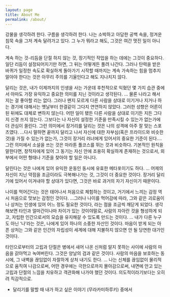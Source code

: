 ```yaml
---
layout: page
title: About Me
permalink: /about/
---
```



강물을 생각하려 한다. 구름을 생각하려 한다.
나는 소박하고 아담한 공백 속을, 정겨운 침묵 속을 그저 계속 달려가고 있다.
그 누가 뭐라고 해도, 그것은 여간 멋진 일이 아니다. 

계속 하는 것-리듬을 단절 하지 않는 것, 장기적인 작업을 하는 데에는 그것이 중요하다. 일단 리듬이 설정되어지기만 하면, 그 뒤는 어떻게든 풀려 나간다. 그러나 탄력을 받은 바퀴가 일정한 속도로 확실하게 돌아가기 시작할 때까지는 계속 가속하는 힘을 멈추지 말아야 한다는 것은 아무리 주의를 기울인다고 해도 지나치지 않다.

달리는 것은, 내가 이제까지의 인생을 사는 가운데 후천적으로 익혔던 몇 가지 습관 중에서 아마도 가장 유익하고 중요한 의미를 지닌 것이라고 생각된다. … 물론 나라고 해서 지는 걸 좋아할 리는 없다. 그러나 왠지 모르게 다른 사람을 상대로 이기거나 지거나 하는 경기에 대해서는 옛날부터 한결같이 그다지 연연하지 않았다. 그러한 성향은 어른이 된 뒤에도 대체로 변하지 않는다. 어떤 일이 됐든 다른 사람을 상대로 이기든 지든 그다지 신경 쓰지 않는다. 그보다는 나 자신이 설정한 기준을 만족시킬 수 있는가 없는가에 더 관심이 쏠린다. 그런 의미에서 장거리를 달리는 것은 나의 성격에 아주 잘 맞는 스포츠였다. …다시 말하면 끝까지 달리고 나서 자신에 대한 자부심(혹은 프라이드와 비슷한 것)을 가질 수 있는가 없는가, 그것이 장거리 러너에게 있어서의 중요한 기준이 된다…. 그런 의미에서 소설을 쓰는 것은 마라톤 풀코스를 뛰는 것과 비슷하다. 기본적인 원칙을 말한다면, 창작자에게 있어 그 동기는 자신 안에 조용히 확실하게 존재하는 것으로서, 외부에서 어떤 형태나 기준을 찾아야 할 일은 아니다.

달린다는 것은 나에게 있어 유익한 운동인 동시에 유효한 메타포이기도 하다. … 어제의 자신이 지닌 약점을 조금이라도 극복해나가는 것, 그것이 더 중요한 것이다. 장거리 달리기에 있어서 이겨내야 할 상대가 있다면, 그것은 바로 과거의 자기 자신이기 때문이다.

나이를 먹어간다는 것은 태어나서 처음으로 체험하는 것이고, 거기에서 느끼는 감정 역시 처음으로 맛보는 감정인 것이다. …그러나 나이를 먹어감에 따라, 그와 같은 괴로움이나 상처는 인생에 있어 어느 정도 필요한 것이다, 라는 점을 조금씩 깨닫게 되었다. 생각해보면 타인과 얼마간이나마 차이가 있는 것이야말로, 사람의 자아란 것을 형성하게 되고, 자립한 인간으로서의 모습을 유지해갈 수 있도록 만드는 것이다. … 내가 다른 누구도 아닌 ‘나’라는 것은, 나에게 있어 하나의 소중한 자산인 것이다. 마음이 받게 되는 아픈 상처는 그와 같은 인간의 자립성이 세계에 대해 지불하지 않으면 안 될 당연한 대가인것이다.

타인으로부터의 고립과 단절은 병에서 새어 나온 신처럼 알지 못하는 사이에 사람의 마음을 갉아먹고 녹여버린다. 그것은 양날의 검과 같은 것이다. 사람의 마음을 보호하는 동시에, 그 내벽을 끊임없이 자잘하게 상처 내기도 한다. … 나는 신체를 끊임없이 물리적으로 움직여 나감으로써, 어떤 경우에는 극한으로까지 몰아감으로써, 내면에 안고 있는 고립과 단절의 느낌을 치유하고 객관화해 나가야 했던 것이다. 의도적이라기보다는 오히려 직감적으로.

- 달리기를 말할 때 내가 하고 싶은 이야기 (무라카미하루키) 중에서
